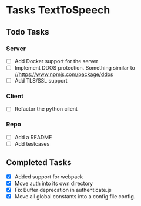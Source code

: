 # Tasks TextToSpeech

## **Todo Tasks**

### **Server**
- [ ] Add Docker support for the server
- [ ] Implement DDOS protection. Something similar to //https://www.npmjs.com/package/ddos
- [ ] Add TLS/SSL support

### **Client**
- [ ]  Refactor the python client

### **Repo**
- [ ]  Add a README
- [ ]  Add testcases

## **Completed Tasks**

- [X] Added support for webpack
- [X] Move auth into its own directory
- [X] Fix Buffer deprecation in authenticate.js
- [X] Move all global constants into a config file config.